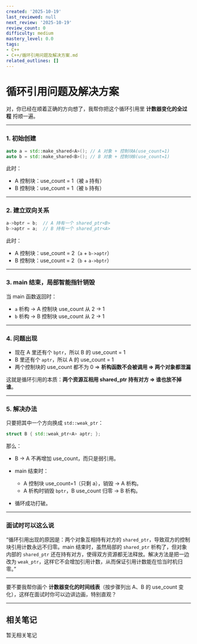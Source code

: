```yaml
---
created: '2025-10-19'
last_reviewed: null
next_review: '2025-10-19'
review_count: 0
difficulty: medium
mastery_level: 0.0
tags:
- C++
- C++/循环引用问题及解决方案.md
related_outlines: []
---
```

# 循环引用问题及解决方案

对，你已经在顺着正确的方向想了，我帮你把这个循环引用里 **计数器变化的全过程** 捋顺一遍。

---

### 1. 初始创建

```cpp
auto a = std::make_shared<A>(); // A 对象 + 控制块A(use_count=1)
auto b = std::make_shared<B>(); // B 对象 + 控制块B(use_count=1)
```

此时：

* A 控制块：use\_count = 1（被 `a` 持有）
* B 控制块：use\_count = 1（被 `b` 持有）

---

### 2. 建立双向关系

```cpp
a->bptr = b;  // A 持有一个 shared_ptr<B>
b->aptr = a;  // B 持有一个 shared_ptr<A>
```

此时：

* A 控制块：use\_count = 2（`a` + `b->aptr`）
* B 控制块：use\_count = 2（`b` + `a->bptr`）

---

### 3. main 结束，局部智能指针销毁

当 main 函数返回时：

* `a` 析构 → A 控制块 use\_count 从 2 → 1
* `b` 析构 → B 控制块 use\_count 从 2 → 1

---

### 4. 问题出现

* 现在 A 里还有个 `bptr`，所以 B 的 use\_count = 1
* B 里还有个 `aptr`，所以 A 的 use\_count = 1
* 两个控制块的 use\_count 都不为 0 ⇒ **析构函数不会被调用 ⇒ 两个对象都泄漏**

这就是循环引用的本质：**两个资源互相用 shared\_ptr 持有对方 ⇒ 谁也放不掉谁**。

---

### 5. 解决办法

只要把其中一个方向换成 `std::weak_ptr`：

```cpp
struct B { std::weak_ptr<A> aptr; };
```

那么：

* B → A 不再增加 use\_count，而只是弱引用。
* main 结束时：

  * A 控制块 use\_count=1（只剩 a），销毁 → A 析构。
  * A 析构时销毁 `bptr`，B use\_count 归零 → B 析构。
* 循环成功打破。

---

### 面试时可以这么说

“循环引用出现的原因是：两个对象互相持有对方的 `shared_ptr`，导致双方的控制块引用计数永远不归零。main 结束时，虽然局部的 `shared_ptr` 析构了，但对象内部的 `shared_ptr` 还在持有对方，使得双方资源都无法释放。解决方法是把一边改为 `weak_ptr`，这样它不会增加引用计数，从而保证引用计数能在恰当时机归零。”

---

要不要我帮你画个 **计数器变化的时间线表**（按步骤列出 A、B 的 use\_count 变化），这样在面试时你可以边讲边画，特别直观？

---

## 相关笔记
<!-- 自动生成 -->

暂无相关笔记


